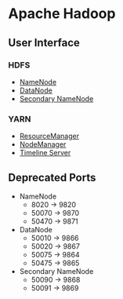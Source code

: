 # Apache Hadoop

## User Interface

### HDFS

- [NameNode](http://[namenode]:9870)
- [DataNode](http://[datanode]:9864)
- [Secondary NameNode](http://[secondary-namenode]:9868)

### YARN

- [ResourceManager](http://[resource-manager]:8088)
- [NodeManager](http://[node-manager]:8042)
- [Timeline Server](http://[timeline-server]:8188)

## Deprecated Ports

- NameNode
  - 8020 → 9820
  - 50070 → 9870
  - 50470 → 9871
- DataNode
  - 50010 → 9866
  - 50020 → 9867
  - 50075 → 9864
  - 50475 → 9865
- Secondary NameNode
  - 50090 → 9868
  - 50091 → 9869
